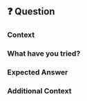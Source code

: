 ## ❓ Question

### Context
<!-- Provide any relevant context about your question. -->

### What have you tried?
<!-- Describe any attempts you have made to find a solution. -->

### Expected Answer
<!-- What kind of answer are you looking for? -->

### Additional Context
<!-- Add any other details or screenshots related to your question. -->
